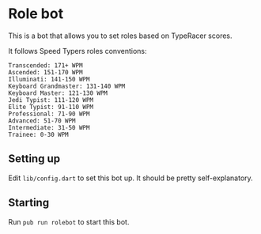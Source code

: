 # Role bot

This is a bot that allows you to set roles based on TypeRacer scores.

It follows Speed Typers roles conventions:
```
Transcended: 171+ WPM
Ascended: 151-170 WPM
Illuminati: 141-150 WPM
Keyboard Grandmaster: 131-140 WPM
Keyboard Master: 121-130 WPM
Jedi Typist: 111-120 WPM
Elite Typist: 91-110 WPM
Professional: 71-90 WPM
Advanced: 51-70 WPM
Intermediate: 31-50 WPM
Trainee: 0-30 WPM
```

## Setting up

Edit `lib/config.dart` to set this bot up. It should be pretty self-explanatory.

## Starting

Run `pub run rolebot` to start this bot.
